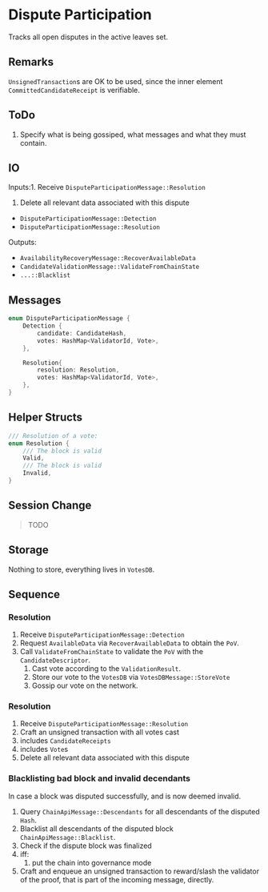 # Dispute Participation

Tracks all open disputes in the active leaves set.

## Remarks

`UnsignedTransaction`s are OK to be used, since the inner
element `CommittedCandidateReceipt` is verifiable.

## ToDo

1. Specify what is being gossiped, what messages and what they must contain.


## IO

Inputs:1. Receive `DisputeParticipationMessage::Resolution`
1. Delete all relevant data associated with this dispute


* `DisputeParticipationMessage::Detection`
* `DisputeParticipationMessage::Resolution`

Outputs:

* `AvailabilityRecoveryMessage::RecoverAvailableData`
* `CandidateValidationMessage::ValidateFromChainState`
* `...::Blacklist`

## Messages

```rust
enum DisputeParticipationMessage {
    Detection {
        candidate: CandidateHash,
        votes: HashMap<ValidatorId, Vote>,
    },

    Resolution{
        resolution: Resolution,
        votes: HashMap<ValidatorId, Vote>,
    },
}
```

## Helper Structs

```rust
/// Resolution of a vote:
enum Resolution {
    /// The block is valid
    Valid,
    /// The block is valid
    Invalid,
}
```

## Session Change

> TODO

## Storage

Nothing to store, everything lives in `VotesDB`.

## Sequence

### Resolution

1. Receive `DisputeParticipationMessage::Detection`
1. Request `AvailableData` via `RecoverAvailableData` to obtain the `PoV`.
1. Call `ValidateFromChainState` to validate the `PoV` with the `CandidateDescriptor`.
    1. Cast vote according to the `ValidationResult`.
    1. Store our vote to the `VotesDB` via `VotesDBMessage::StoreVote`
    1. Gossip our vote on the network.

### Resolution

1. Receive `DisputeParticipationMessage::Resolution`
1. Craft an unsigned transaction with all votes cast
  1. includes `CandidateReceipts`
  1. includes `Vote`s
1. Delete all relevant data associated with this dispute

### Blacklisting bad block and invalid decendants

In case a block was disputed successfully, and is now deemed invalid.

1. Query `ChainApiMessage::Descendants` for all descendants of the disputed `Hash`.
1. Blacklist all descendants of the disputed block `ChainApiMessage::Blacklist`.
1. Check if the dispute block was finalized
1. iff:
    1. put the chain into governance mode
1. Craft and enqueue an unsigned transaction to reward/slash the validator of the proof, that is part of the incoming message, directly.
